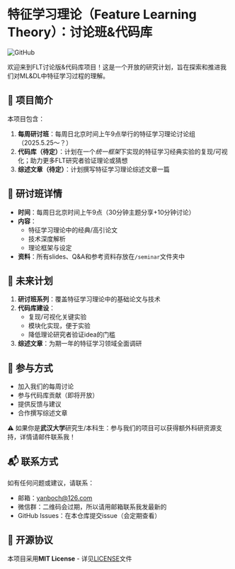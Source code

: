 # 特征学习理论（Feature Learning Theory）：讨论班&代码库

![GitHub](https://img.shields.io/badge/license-MIT-blue.svg)

欢迎来到FLT讨论版&代码库项目！这是一个开放的研究计划，旨在探索和推进我们对ML&DL中特征学习过程的理解。

## 📌 项目简介

本项目包含：
1. **每周研讨班**：每周日北京时间上午9点举行的特征学习理论讨论组（2025.5.25～？）
2. **代码库（待定）**：计划在一个*统一框架*下实现的特征学习经典实验的复现/可视化；助力更多FLT研究者验证理论或猜想
3. **综述文章（待定）**：计划撰写特征学习理论综述文章一篇

## 📅 研讨班详情

- **时间**：每周日北京时间上午9点（30分钟主题分享+10分钟讨论）
- **内容**：
  - 特征学习理论中的经典/高引论文
  - 技术深度解析
  - 理论框架与设定
- **资料**：所有slides、Q&A和参考资料存放在`/seminar`文件夹中

## 🚀 未来计划

1. **研讨班系列**：覆盖特征学习理论中的基础论文与技术
2. **代码库建设**：
   - 复现/可视化关键实验
   - 模块化实现，便于实验
   - 降低理论研究者验证idea的门槛
3. **综述文章**：为期一年的特征学习领域全面调研

## 🤝 参与方式

- 加入我们的每周讨论
- 参与代码库贡献（即将开放）
- 提供反馈与建议
- 合作撰写综述文章

⚠️ 如果你是**武汉大学**研究生/本科生：参与我们的项目可以获得额外科研资源支持，详情请邮件联系我！

## 📬 联系方式

如有任何问题或建议，请联系：
- 邮箱：[yanboch@126.com](mailto:yanboch@126.com)
- 微信群：二维码会过期，所以请用邮箱联系我发最新的
- GitHub Issues：在本仓库提交issue（会定期查看）

## 📜 开源协议

本项目采用**MIT License** - 详见[LICENSE](LICENSE)文件

